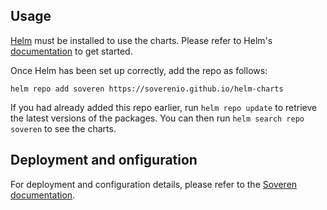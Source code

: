 ## Usage

[Helm](https://helm.sh) must be installed to use the charts.  Please refer to
Helm's [documentation](https://helm.sh/docs) to get started.

Once Helm has been set up correctly, add the repo as follows:

    helm repo add soveren https://soverenio.github.io/helm-charts

If you had already added this repo earlier, run `helm repo update` to retrieve
the latest versions of the packages.  You can then run `helm search repo
soveren` to see the charts.

## Deployment and onfiguration

For deployment and configuration details, please refer to the [Soveren documentation](https://docs.soveren.io/en/stable/getting-started/quick-start/).
